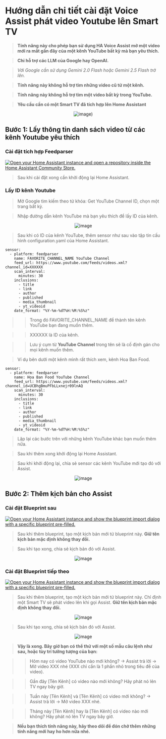 # Hướng dẫn chi tiết cài đặt Voice Assist phát video Youtube lên Smart TV

> **Tính năng này cho phép bạn sử dụng HA Voice Assist mở một video mới ra mắt gần đây của một kênh YouTube bất kỳ mà bạn yêu thích.**

> **Chỉ hỗ trợ các LLM của Google hay OpenAI.**

> *Với Google cần sử dụng Gemini 2.0 Flash hoặc Gemini 2.5 Flash trở lên.*

> **Tính năng này không hỗ trợ tìm những video cũ từ một kênh.**

> **Tính năng này không hỗ trợ tìm một video bất kỳ trong YouTube.**

> **Yêu cầu cần có một Smart TV đã tích hợp lên Home Assistant**

<div style="text-align: center;">

![image](images/20250528_210348.jpg))

</div>

## Bước 1: Lấy thông tin danh sách video từ các kênh Youtube yêu thích

### Cài đặt tích hợp Feedparser

[![Open your Home Assistant instance and open a repository inside the Home Assistant Community Store.](https://my.home-assistant.io/badges/hacs_repository.svg)](https://my.home-assistant.io/redirect/hacs_repository/?category=Integration&repository=feedparser&owner=custom-components)

> Sau khi cài đặt xong cần khởi động lại Home Assistant.

### Lấy ID kênh Youtube

> Mở Google tìm kiếm theo từ khóa: Get YouTube Channel ID, chọn một trang bất kỳ.

> Nhập đường dẫn kênh YouTube mà bạn yêu thích để lấy ID của kênh.

<div style="text-align: center;">

![image](images/20250527_FdZbGj.png)

</div>

> Sau khi có ID của kênh YouTube, thêm sensor như sau vào tập tin cấu hình configuration.yaml của Home Assistant.

```
sensor:
  - platform: feedparser
    name: FAVORITE_CHANNEL_NAME YouTube Channel
    feed_url: https://www.youtube.com/feeds/videos.xml?channel_id=XXXXXX
    scan_interval:
      minutes: 30
    inclusions:
      - title
      - link
      - author
      - published
      - media_thumbnail
      - yt_videoid
    date_format: "%Y-%m-%dT%H:%M:%S%z"
```

>> Trong đó FAVORITE_CHANNEL_NAME để thành tên kênh YouTube bạn đang muốn thêm.

>> XXXXXX là ID của kênh.

>> Lưu ý cụm từ **YouTube Channel** trong tên sẽ là cố định gán cho mọi kênh muốn thêm.

> Ví dụ bên dưới một kênh mình rất thích xem, kênh Hoa Ban Food.

```
sensor:
  - platform: feedparser
    name: Hoa Ban Food YouTube Channel
    feed_url: https://www.youtube.com/feeds/videos.xml?channel_id=UCBhgBmuPFbLLxnejr09lnAQ
    scan_interval:
      minutes: 30
    inclusions:
      - title
      - link
      - author
      - published
      - media_thumbnail
      - yt_videoid
    date_format: "%Y-%m-%dT%H:%M:%S%z"
```

> Lặp lại các bước trên với những kênh YouTube khác bạn muốn thêm nữa.

> Sau khi thêm xong khởi động lại Home Assistant.

> Sau khi khởi động lại, chia sẻ sensor các kênh YouTube mới tạo đó với Assist.

<div style="text-align: center;">

![image](images/20250527_gCfAcK.png)

</div>

## Bước 2: Thêm kịch bản cho Assist

### Cài đặt Blueprint sau

[![Open your Home Assistant instance and show the blueprint import dialog with a specific blueprint pre-filled.](https://my.home-assistant.io/badges/blueprint_import.svg)](https://my.home-assistant.io/redirect/blueprint_import/?blueprint_url=https%3A%2F%2Fgithub.com%2Fluuquangvu%2Ftutorials%2Fblob%2Fmain%2Fget_youtube_video_info_full_llm.yaml)

> Sau khi thêm blueprint, tạo một kịch bản mới từ blueprint này. **Giữ tên kịch bản mặc định không thay đổi.**

> Sau khi tạo xong, chia sẻ kịch bản đó với Assist.

<div style="text-align: center;">

![image](images/20250527_jR4Saw.png)

</div>

### Cài đặt Blueprint tiếp theo

[![Open your Home Assistant instance and show the blueprint import dialog with a specific blueprint pre-filled.](https://my.home-assistant.io/badges/blueprint_import.svg)](https://my.home-assistant.io/redirect/blueprint_import/?blueprint_url=https%3A%2F%2Fgithub.com%2Fluuquangvu%2Ftutorials%2Fblob%2Fmain%2Fplay_youtube_video_full_llm.yaml)

> Sau khi thêm blueprint, tạo một kịch bản mới từ blueprint này. Chỉ định một Smart TV sẽ phát video lên khi gọi Assist. **Giữ tên kịch bản mặc định không thay đổi.**

<div style="text-align: center;">

![image](images/20250527_JC5AOg.png)

</div>

> Sau khi tạo xong, chia sẻ kịch bản đó với Assist.

<div style="text-align: center;">

![image](images/20250527_oMWjtW.png)

</div>

> **Vậy là xong. Bây giờ bạn có thể thử với một số mẫu câu lệnh như sau, hoặc tùy trí tưởng tượng của bạn:**

>> Hôm nay có video YouTube nào mới không?
>> -> Assist trả lời -> Mở video XXX nhé (XXX chỉ cần là 1 phần nhỏ trong tiêu đề của video).

>> Gần đây [Tên Kênh] có video nào mới không? Hãy phát nó lên TV ngay bây giờ.

>> Tuần này [Tên Kênh] và [Tên Kênh] có video mới không? -> Assist trả lời -> Mở video XXX nhé.

>> Tháng này [Tên Kênh] hay là [Tên Kênh] có video nào mới không? Hãy phát nó lên TV ngay bây giờ.

> **Nếu bạn thích tính năng này, hãy theo dõi để đón chờ thêm những tính năng mới hay ho hơn nữa nhé.**

